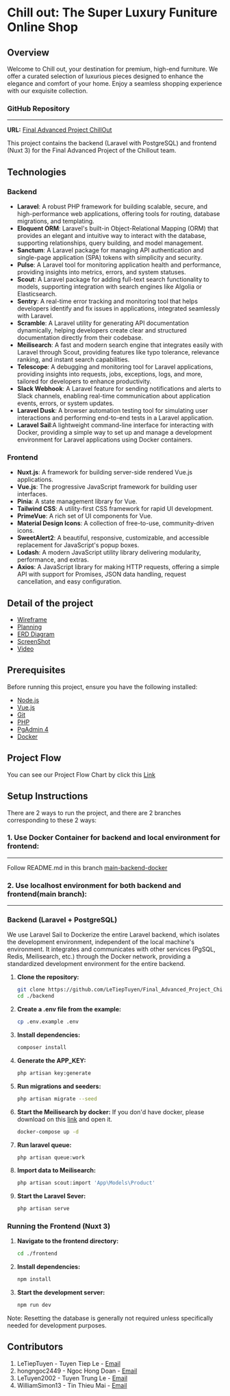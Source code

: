 # Chill out: The Super Luxury Funiture Online Shop

## Overview

Welcome to Chill out, your destination for premium, high-end furniture. We offer a curated selection of luxurious pieces designed to enhance the elegance and comfort of your home. Enjoy a seamless shopping experience with our exquisite collection.

### GitHub Repository
-----------------

**URL:** [Final Advanced Project ChillOut](https://github.com/LeTiepTuyen/Final_Advanced_Project_ChillOut.git)

This project contains the backend (Laravel with PostgreSQL) and frontend (Nuxt 3) for the Final Advanced Project of the Chillout team.

## Technologies

### Backend
- **Laravel**: A robust PHP framework for building scalable, secure, and high-performance web applications, offering tools for routing, database migrations, and templating.
- **Eloquent ORM**: Laravel's built-in Object-Relational Mapping (ORM) that provides an elegant and intuitive way to interact with the database, supporting relationships, query building, and model management.
- **Sanctum**: A Laravel package for managing API authentication and single-page application (SPA) tokens with simplicity and security.
- **Pulse**: A Laravel tool for monitoring application health and performance, providing insights into metrics, errors, and system statuses.
- **Scout**: A Laravel package for adding full-text search functionality to models, supporting integration with search engines like Algolia or Elasticsearch.
- **Sentry**: A real-time error tracking and monitoring tool that helps developers identify and fix issues in applications, integrated seamlessly with Laravel.
- **Scramble**: A Laravel utility for generating API documentation dynamically, helping developers create clear and structured documentation directly from their codebase.
- **Meilisearch**: A fast and modern search engine that integrates easily with Laravel through Scout, providing features like typo tolerance, relevance ranking, and instant search capabilities.
- **Telescope**: A debugging and monitoring tool for Laravel applications, providing insights into requests, jobs, exceptions, logs, and more, tailored for developers to enhance productivity.
- **Slack Webhook**: A Laravel feature for sending notifications and alerts to Slack channels, enabling real-time communication about application events, errors, or system updates.
- **Laravel Dusk**: A browser automation testing tool for simulating user interactions and performing end-to-end tests in a Laravel application.
- **Laravel Sail**:A lightweight command-line interface for interacting with Docker, providing a simple way to set up and manage a development environment for Laravel applications using Docker containers.
### Frontend
- **Nuxt.js**: A framework for building server-side rendered Vue.js applications.
- **Vue.js**: The progressive JavaScript framework for building user interfaces.
- **Pinia**: A state management library for Vue.
- **Tailwind CSS**: A utility-first CSS framework for rapid UI development.
- **PrimeVue**: A rich set of UI components for Vue.
- **Material Design Icons**: A collection of free-to-use, community-driven icons.
- **SweetAlert2**: A beautiful, responsive, customizable, and accessible replacement for JavaScript's popup boxes.
- **Lodash**: A modern JavaScript utility library delivering modularity, performance, and extras.
- **Axios**: A JavaScript library for making HTTP requests, offering a simple API with support for Promises, JSON data handling, request cancellation, and easy configuration.
## Detail of the project

- [Wireframe](./WireFrame/Readme.md)
- [Planning](./Planning/README.md)
- [ERD Diagram](./Database_Description/DATABASE_DESCRIPTION.md)
- [ScreenShot](./Screenshot/README.md)
- [Video](./Video/ReviewVideo.mp4)

## Prerequisites

Before running this project, ensure you have the following installed:

- [Node.js](https://nodejs.org/en/download/)
- [Vue.js](https://vi.vuejs.org/v2/guide/installation)
- [Git](https://git-scm.com/downloads)
- [PHP](https://www.php.net/distributions/php-8.4.2.tar.gz)
- [PgAdmin 4](https://www.enterprisedb.com/downloads/postgres-postgresql-downloads)
- [Docker](https://docker.com)

## Project Flow
   You can see our Project Flow Chart by click this [Link](./FlowChart/FLowChart_FinalWeb.png)

## Setup Instructions
   There are 2 ways to run the project, and there are 2 branches corresponding to these 2 ways:
### 1. Use Docker Container for backend and local environment for frontend:
----------------------
   Follow README.md in this branch [main-backend-docker](https://github.com/LeTiepTuyen/Final_Advanced_Project_ChillOut/tree/main-backend-docker)

   
### 2. Use localhost environment for both backend and frontend(main branch):
----------------------
### Backend (Laravel + PostgreSQL)
   We use Laravel Sail to Dockerize the entire Laravel backend, which isolates the development environment, independent of the local machine's environment. It integrates and communicates with other services (PgSQL, Redis, Meilisearch, etc.) through the Docker network, providing a standardized development environment for the entire backend.

1. **Clone the repository:**

   ```bash
   git clone https://github.com/LeTiepTuyen/Final_Advanced_Project_ChillOut.git
   cd ./backend
2. **Create a .env file from the example:**

   ```bash
   cp .env.example .env
3. **Install dependencies:**

   ```bash
   composer install
4. **Generate the APP_KEY:**

   ```bash
   php artisan key:generate
5. **Run migrations and seeders:**

   ```bash
   php artisan migrate --seed
6. **Start the Meilisearch by docker:**
   If you don'd have docker, please download on this [link](https://docker.com) and open it.

   ```bash
   docker-compose up -d
7. **Run laravel queue:**
   ```bash
   php artisan queue:work
8. **Import data to Meilisearch:**

   ```bash
   php artisan scout:import 'App\Models\Product'
9. **Start the Laravel Sever:**

   ```bash
   php artisan serve
### Running the Frontend (Nuxt 3)

1. **Navigate to the frontend directory:**

   ```bash
   cd ./frontend
2. **Install dependencies:**

   ```bash
   npm install
3. **Start the development server:**

   ```bash
   npm run dev
Note: Resetting the database is generally not required unless specifically needed for development purposes.

## Contributors

1. LeTiepTuyen - Tuyen Tiep Le - [Email](mailto:tuyentieple@gmail.com)
2. hongngoc2449 - Ngoc Hong Doan - [Email](mailto:hongngoc2449@gmail.com)
3. LeTuyen2002 - Tuyen Trung Le - [Email](mailto:letrungtuyen2002@gmail.com)
4. WilliamSimon13 - Tin Thieu Mai - [Email](mailto:maithieutin@gmail.com)
